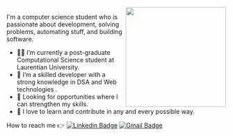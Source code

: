 <img align='right' src="https://media.giphy.com/media/M9gbBd9nbDrOTu1Mqx/giphy.gif" width="230">


I'm a computer science student who is passionate about development, solving problems, automating stuff, and building software.
 
- 👨‍🎓 I’m currently a post-graduate Computational Science student at Laurentian University.
- 🔭 I’m a skilled developer with a strong knowledge in DSA and Web technologies .
- 🌱 Looking for opportunities where I can strengthen my skills.
- 👯 I love to learn and contribute in any and every possible way.




How to reach me :point_right: [![Linkedin Badge](https://img.shields.io/badge/-Linkedin-4169E1?style=flat-square&logo=Linkedin&logoColor=white&&link=https://www.linkedin.com/in/dhaval-chaudhary-759743230/)](https://www.linkedin.com/in/dhaval-chaudhary-759743230/)
[![Gmail Badge](https://img.shields.io/badge/-Gmail-c14438?style=flat-square&logo=Gmail&logoColor=white&link=mailto:dhavalchaudhary364@gmail.com)](mailto:dhavalchaudhary364@gmail.com)

